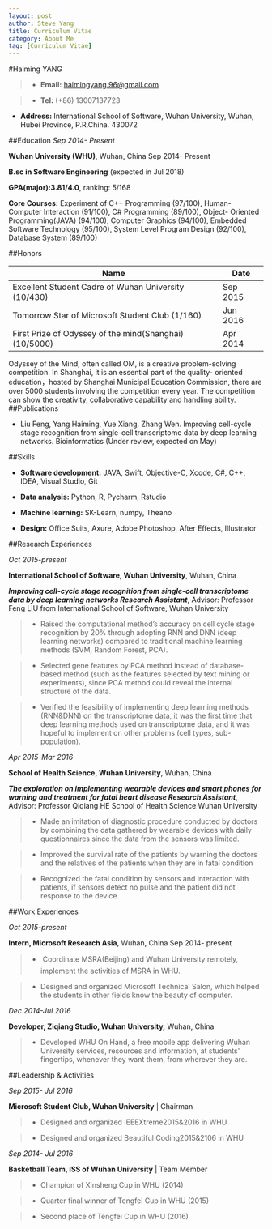 ```yaml
---
layout: post
author: Steve Yang
title: Curriculum Vitae
category: About Me
tag: [Curriculum Vitae]
---
```



#Haiming YANG

> * **Email:** haimingyang.96@gmail.com 

> * **Tel:** (+86) 13007137723
> * **Address:** International School of Software, Wuhan University, Wuhan, Hubei Province, P.R.China. 430072

##Education
_*Sep 2014- Present*_

**Wuhan University (WHU)**, Wuhan, China Sep 2014- Present 


**B.sc in Software Engineering** (expected in Jul 2018)

**GPA(major):3.81/4.0**, ranking: 5/168

**Core Courses:** Experiment of C++ Programming (97/100), Human-Computer Interaction (91/100), C# Programming (89/100), Object- Oriented Programming(JAVA) (94/100), Computer Graphics (94/100), Embedded Software Technology (95/100), System Level Program Design (92/100), Database System (89/100)


##Honors

| Name | Date |
| --- | --- |
| Excellent Student Cadre of Wuhan University (10/430) | Sep 2015 |
|  Tomorrow Star of Microsoft Student Club (1/160)| Jun 2016 |
| First Prize of Odyssey of the mind(Shanghai) (10/5000) | Apr 2014 |

Odyssey of the Mind, often called OM, is a creative problem-solving competition. In Shanghai, it is an essential part of the quality- oriented education，hosted by Shanghai Municipal Education Commission, there are over 5000 students involving the competition every year. The competition can show the creativity, collaborative capability and handling ability.
##Publications
* Liu Feng, Yang Haiming, Yue Xiang, Zhang Wen. Improving cell-cycle stage recognition from single-cell transcriptome data by deep learning networks. Bioinformatics(Under review, expected on May)

##Skills
* **Software development:** JAVA, Swift, Objective-C, Xcode, C#, C++, IDEA, Visual Studio, Git 


* **Data analysis:** Python, R, Pycharm, Rstudio

* **Machine learning:** SK-Learn, numpy, Theano

* **Design:** Office Suits, Axure, Adobe Photoshop, After Effects, Illustrator



##Research Experiences


_*Oct 2015-present*_



**International School of Software, Wuhan University**, Wuhan, China


***Improving cell-cycle stage recognition from single-cell transcriptome data by deep learning networks Research Assistant***, Advisor: Professor Feng LIU from International School of Software, Wuhan University
> * Raised the computational method’s accuracy on cell cycle stage recognition by 20% through adopting RNN and DNN (deeplearning networks) compared to traditional machine learning methods (SVM, Random Forest, PCA).

>* Selected gene features by PCA method instead of database-based method (such as the features selected by text mining orexperiments), since PCA method could reveal the internal structure of the data.

>*  Verified the feasibility of implementing deep learning methods (RNN&DNN) on the transcriptome data, it was the first time that deep learning methods used on transcriptome data, and it was hopeful to implement on other problems (cell types, sub-population).


_*Apr 2015-Mar 2016*_




**School of Health Science, Wuhan University**, Wuhan, China

***The exploration on implementing wearable devices and smart phones for warning and treatment for fatal heart disease Research Assistant***, Advisor: Professor Qiqiang HE School of Health Science Wuhan University

> * Made an imitation of diagnostic procedure conducted by doctors by combining the data gathered by wearable devices with dailyquestionnaires since the data from the sensors was limited.


>* Improved the survival rate of the patients by warning the doctors and the relatives of the patients when they are in fatal condition

>* Recognized the fatal condition by sensors and interaction with patients, if sensors detect no pulse and the patient did not response to the device.



##Work Experiences


*Oct 2015-present*

**Intern, Microsoft Research Asia**, Wuhan, China Sep 2014- present
> *  Coordinate MSRA(Beijing) and Wuhan University remotely, implement the activities of MSRA in WHU.


>* Designed and organized Microsoft Technical Salon, which helped the students in other fields know the beauty of computer.


*Dec 2014-Jul 2016*


**Developer, Ziqiang Studio, Wuhan University,** Wuhan, China 

> * Developed WHU On Hand, a free mobile app delivering Wuhan University services, resources and information, at students' fingertips, whenever they want them, from wherever they are.
 
##Leadership & Activities

*Sep 2015- Jul 2016*

**Microsoft Student Club, Wuhan University** | Chairman

> * Designed and organized IEEEXtreme2015&2016 in WHU


>* Designed and organized Beautiful Coding2015&2106 in WHU 


*Sep 2014- Jul 2016*


**Basketball Team, ISS of Wuhan University** | Team Member 

> * Champion of Xinsheng Cup in WHU (2014)

>* Quarter final winner of Tengfei Cup in WHU (2015)


>* Second place of Tengfei Cup in WHU (2016)

